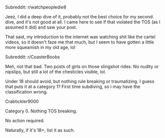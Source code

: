 Subreddit: r/watchpeopledie8

Jeez, I did a deep dive of it, probably not the best choice for my second dive, and it's not good at all. I came here to see if that violated the TOS (as I assumed it did) and saw your post.

That said, my introduction to the internet was watching shit like the cartel videos, so it doesn't faze me that much, but I seem to have gotten a little more squeamish in my old age, lol

Subreddit: r/CoasterBoobs

Meh, not that bad. Two posts of girls on those slingshot rides. No nudity or nipslips, but still a lot of the chesticles visible, lol.

Under 18 should avoid, but nothing rule breaking or traumatizing. I guess that puts it at a category 1? First time subdiving, so i may have the classification wrong.

Crabtickler9000

Category 0. Nothing TOS breaking. 

No action required. 

Naturally, if it's 18+, list it as such.